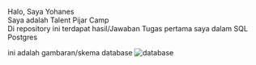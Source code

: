 Halo, Saya Yohanes <br>
Saya adalah Talent Pijar Camp <br>
Di repository ini terdapat hasil/Jawaban Tugas pertama saya dalam SQL Postgres <br>

ini adalah gambaran/skema database
![database](https://github.com/yohansky/tugas-sql/assets/69236028/889084e0-a831-415d-a9e7-bbd6d1437f31)
